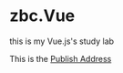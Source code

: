 # zbc.Vue
this is my Vue.js's study lab

This is the [Publish Address](https://whutpsychic.github.io/zbc.Vue/test/test.html)



